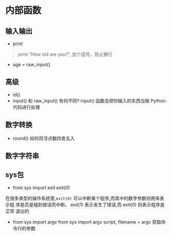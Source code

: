 # 内部函数

## 输入输出
+ print
>print "How old are you?",
>加个逗号，防止换行
+ age = raw_input()

## 高级
+ id()
+ input() 和 raw_input() 有何不同?
input() 函数会把你输入的东西当做 Python 代码进行处理

## 数字转换
+ round()
如何将浮点数四舍五入

## 数字字符串

## sys包
+ from sys import exit
exit(0)

在很多类型的操作系统里,``exit(0)`` 可以中断某个程序,而其中的数字参数则用来表示程 序是否是碰到错误而中断。 exit(1) 表示发生了错误,而 exit(0) 则表示程序是正常 退出的

+ from sys import argv
from sys import argv
script, filename = argv
获取命令行的参数


